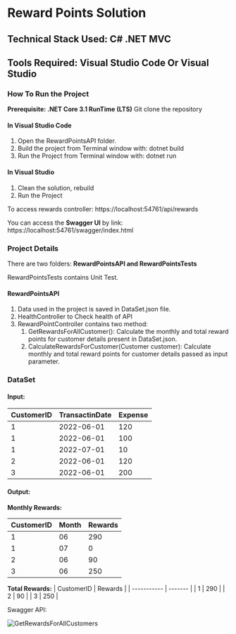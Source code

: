 # Reward Points Solution
## Technical Stack Used: C# .NET MVC
## Tools Required: Visual Studio Code Or Visual Studio
### How To Run the Project 
**Prerequisite: .NET Core 3.1 RunTime (LTS)**
Git clone the repository
#### In Visual Studio Code

1. Open the RewardPointsAPI folder.
1. Build the project from Terminal window with: dotnet build
1. Run the Project from Terminal window with: dotnet run
#### In Visual Studio
1. Clean the solution, rebuild
2. Run the Project

To access rewards controller: https://localhost:54761/api/rewards

You can access the **Swagger UI** by link: https://localhost:54761/swagger/index.html 

### Project Details
There are two folders:
**RewardPointsAPI and RewardPointsTests**

RewardPointsTests contains Unit Test.

#### RewardPointsAPI
1. Data used in the project is saved in DataSet.json file.
1. HealthController to Check health of API
2. RewardPointController contains two method:
   1. GetRewardsForAllCustomer(): Calculate the monthly and total reward points for customer details present in DataSet.json.
   2. CalculateRewardsForCustomer(Customer customer): Calculate monthly and total reward points for customer details passed as input parameter.

### DataSet
#### Input:
   
| CustomerID  | TransactinDate | Expense |
| ----------- | -----------    | ------- |
| 1           | 2022-06-01     | 120     |
| 1           | 2022-06-01     | 100     |
| 1           | 2022-07-01     | 10      |
| 2           | 2022-06-01     | 120     |
| 3           | 2022-06-01     | 200     |

#### Output:
**Monthly Rewards:**

| CustomerID  | Month | Rewards |
| ----------- | ------| ------- |
| 1           | 06    | 290     |
| 1           | 07    | 0       |
| 2           | 06    | 90      |
| 3           | 06    | 250     |

**Total Rewards:**
| CustomerID  | Rewards |
| ----------- | ------- | 
| 1           | 290     |
| 2           | 90      |
| 3           | 250     |

Swagger API:

![GetRewardsForAllCustomers]("./TestImages/GetRewardsForAllCustomers.png")
